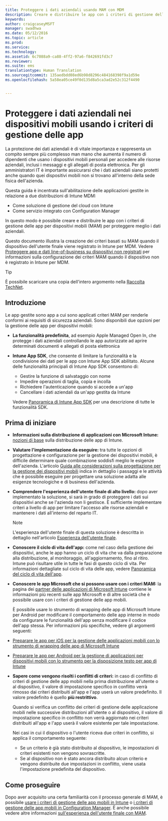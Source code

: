 ```yaml
---
title: Proteggere i dati aziendali usando MAM con MDM
description: Creare e distribuire le app con i criteri di gestione delle app per dispositivi mobili (MAM) per proteggere meglio i dati aziendali.
keywords: 
author: craigcaseyMSFT
manager: swadhwa
ms.date: 05/12/2016
ms.topic: article
ms.prod: 
ms.service: 
ms.technology: 
ms.assetid: 6c7088a9-ca88-4ff2-97a6-f842691fd3c7
ms.reviewer: 
ms.suite: ems
translationtype: Human Translation
ms.sourcegitcommit: 135aedbdd08ed6b98d8296c484168398f9a1d59e
ms.openlocfilehash: 5a58ea05ce49f0d135d8a5ca3ad2e52c312f4490


---
```


# Proteggere i dati aziendali nei dispositivi mobili usando i criteri di gestione delle app
La protezione dei dati aziendali è di vitale importanza e rappresenta un compito sempre più complesso man mano che aumenta il numero di dipendenti che usano i dispositivi mobili personali per accedere alle risorse aziendali, inclusi i messaggi e gli allegati di posta elettronica. Per gli amministratori IT è importante assicurarsi che i dati aziendali siano protetti anche quando quei dispositivi mobili non si trovano all'interno della sede fisica dell'azienda.

Questa guida è incentrata sull'abilitazione delle applicazioni gestite in relazione a due distribuzioni di Intune MDM:

- Come soluzione di gestione del cloud con Intune
- Come servizio integrato con Configuration Manager

In questo modo è possibile creare e distribuire le app con i criteri di gestione delle app per dispositivi mobili (MAM) per proteggere meglio i dati aziendali.

Questo documento illustra la creazione dei criteri basati su MAM quando il dispositivo dell'utente finale viene registrato in Intune per MDM. Vedere [Proteggere app e dati line-of-business su dispositivi non registrati](https://docs.microsoft.com/en-us/intune/deploy-use/protect-line-of-business-apps-and-data-on-devices-not-enrolled-in-microsoft-intune) per informazioni sulla configurazione dei criteri MAM quando il dispositivo non è registrato in Intune per MDM.

> [!TIP]
> È possibile scaricare una copia dell'intero argomento nella [Raccolta TechNet](https://gallery.technet.microsoft.com/Protect-Company-Data-on-d972f4f4/file/154240/1/Protect%20Company%20Data%20on%20Mobile%20Devices%20through%20Application%20Management%20Policies.pdf).

## Introduzione
Le app gestite sono app a cui sono applicati criteri MAM per renderle conformi ai requisiti di sicurezza aziendali. Sono disponibili due opzioni per la gestione delle app per dispositivi mobili:
- **La funzionalità predefinita**, ad esempio Apple Managed Open In, che protegge i dati aziendali controllando le app autorizzate ad aprire determinati documenti e allegati di posta elettronica
- **Intune App SDK**, che consente di limitare la funzionalità e la condivisione dei dati per le app con Intune App SDK abilitato. Alcune delle funzionalità principali di Intune App SDK consentono di:
  - Gestire la funzione di salvataggio con nome
  - Impedire operazioni di taglia, copia e incolla
  - Richiedere l'autenticazione quando si accede a un'app
  - Cancellare i dati aziendali da un'app gestita da Intune

  Vedere [Panoramica di Intune App SDK](https://docs.microsoft.com/en-us/intune/develop/intune-app-sdk) per una descrizione di tutte le funzionalità SDK.

## Prima di iniziare
- **Informazioni sulla distribuzione di applicazioni con Microsoft Intune:**  [nozioni di base](https://docs.microsoft.com/en-us/intune/understand-explore/get-started-with-a-30-day-trial-of-microsoft-intune) sulla distribuzione delle app di Intune.

- **Valutare l'implementazione da eseguire:** tra tutte le opzioni di progettazione e configurazione per la gestione dei dispositivi mobili, è difficile determinare quale combinazione soddisfi meglio le esigenze dell'azienda. L'articolo [Guida alle considerazioni sulla progettazione per la gestione dei dispositivi mobili](https://docs.microsoft.com/en-us/enterprise-mobility/Solutions/mdm-design-considerations-guide) indica in dettaglio i passaggi e le attività che è possibile eseguire per progettare una soluzione adatta alle esigenze tecnologiche e di business dell'azienda.
- **Comprendere l'esperienza dell'utente finale di alto livello:** dopo aver implementato la soluzione, si sarà in grado di proteggere i dati sui dispositivi anche se l'azienda non li gestisce. È sufficiente implementare criteri a livello di app per limitare l'accesso alle risorse aziendali e mantenere i dati all'interno del reparto IT.

   > [!NOTE]
   > L'esperienza dell'utente finale di questa soluzione è descritta in dettaglio nell'articolo [Esperienza dell'utente finale](end-user-experience-mam.md).

- **Conoscere il ciclo di vita dell'app:** come nel caso della gestione dei dispositivi, anche le app hanno un ciclo di vita che va dalla preparazione alla distribuzione, al monitoraggio, all'aggiornamento, fino al ritiro. Intune può risultare utile in tutte le fasi di questo ciclo di vita. Per informazioni dettagliate sul ciclo di vita delle app, vedere [Panoramica del ciclo di vita dell'app](https://docs.microsoft.com/en-us/intune/deploy-use/overview-of-app-lifecycle-in-microsoft-intune).
- **Conoscere le app Microsoft che si possono usare con i criteri MAM:** la pagina dei [partner delle applicazioni di Microsoft Intune](https://www.microsoft.com/en-us/cloud-platform/microsoft-intune-partners) contiene le informazioni più recenti sulle app Microsoft e di altre società che è possibile usare con i criteri di gestione delle app mobili.

  È possibile usare lo strumento di wrapping delle app di Microsoft Intune per Android per modificare il comportamento delle app interne in modo da configurare le funzionalità dell'app senza modificare il codice dell'app stessa. Per informazioni più specifiche, vedere gli argomenti seguenti:
 - [Preparare le app per iOS per la gestione delle applicazioni mobili con lo strumento di wrapping delle app di Microsoft Intune](https://docs.microsoft.com/en-us/intune/deploy-use/prepare-ios-apps-for-mobile-application-management-with-the-microsoft-intune-app-wrapping-tool)
 - [Preparare le app per Android per la gestione di applicazioni per dispositivi mobili con lo strumento per la disposizione testo per app di Intune](https://docs.microsoft.com/en-us/intune/deploy-use/prepare-android-apps-for-mobile-application-management-with-the-microsoft-intune-app-wrapping-tool)

- **Sapere come vengono risolti i conflitti di criteri:** in caso di conflitto di criteri di gestione delle app mobili nella prima distribuzione all'utente o al dispositivo, il valore di impostazione specifico in conflitto verrà rimosso dai criteri distribuiti all'app e l'app userà un valore predefinito. Il valore predefinito è quello **più restrittivo**.

  Quando si verifica un conflitto dei criteri di gestione delle applicazione mobili nelle successive distribuzioni all'utente o al dispositivo, il valore di impostazione specifico in conflitto non verrà aggiornato nei criteri distribuiti all'app e l'app userà il valore esistente per tale impostazione.

  Nei casi in cui il dispositivo o l'utente riceva due criteri in conflitto, si applica il comportamento seguente:
  - Se un criterio è già stato distribuito al dispositivo, le impostazioni di criteri esistenti non vengono sovrascritte.
  - Se al dispositivo non è stato ancora distribuito alcun criterio e vengono distribuite due impostazioni in conflitto, viene usata l'impostazione predefinita del dispositivo.

## Come proseguire
Dopo aver acquisito una certa familiarità con il processo generale di MAM, è possibile [usare i criteri di gestione delle app mobili in Intune](mam-intune.md) o [i criteri di gestione delle app mobili in Configuration Manager](mam-configmgr.md). È anche possibile vedere altre informazioni [sull'esperienza dell'utente finale con MAM](end-user-experience-mam.md).



<!--HONumber=Jul16_HO3-->


